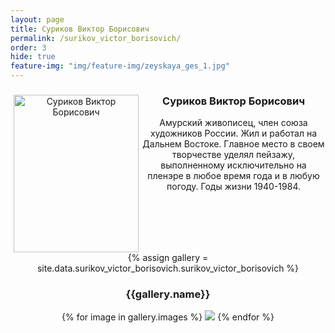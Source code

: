 ```yaml
---
layout: page
title: Суриков Виктор Борисович
permalink: /surikov_victor_borisovich/
order: 3
hide: true
feature-img: "img/feature-img/zeyskaya_ges_1.jpg"
---
```

<div style="text-align: center;">
  <img src="{{ site.baseurl }}/img/surikov_victor_borisovich/surikov_victor_borisovich.jpg"  style=" margin: 0 5px;" width="200px" height="252px" alt="Суриков Виктор Борисович" align="left" vspace="5px" hspace="5px">
  
  <h3>Суриков Виктор Борисович</h3>
  <p style="text-align: center;">
    Амурский живописец, член союза художников России. Жил и работал на Дальнем Востоке. Главное место в своем творчестве уделял пейзажу, выполненному исключительно на пленэре в любое время года и в любую погоду. Годы жизни 1940-1984.
  </p>
</div>
<div style="clear: both;"></div>
<div style="text-align: center;">
  {% assign gallery = site.data.surikov_victor_borisovich.surikov_victor_borisovich %}
  <h3>{{gallery.name}}</h3>
  <div class="fotorama" data-allowfullscreen="true" data-width="100%" data-ratio="800/600" data-nav="thumbs" data-arrows="true">
    {% for image in gallery.images %}
      <img src="{{ site.baseurl }}/img/{{gallery.folder}}/{{image.name}}" data-caption="{{image.description}}">
    {% endfor %}
  </div>
</div>


 